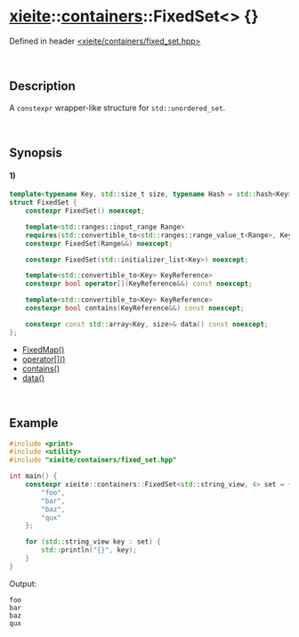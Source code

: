# [xieite](../../xieite.md)\:\:[containers](../../containers.md)\:\:FixedSet\<\> \{\}
Defined in header [<xieite/containers/fixed_set.hpp>](../../../include/xieite/containers/fixed_set.hpp)

&nbsp;

## Description
A `constexpr` wrapper-like structure for `std::unordered_set`.

&nbsp;

## Synopsis
#### 1)
```cpp
template<typename Key, std::size_t size, typename Hash = std::hash<Key>, typename KeyComparator = std::equal_to<Key>, typename Allocator = std::allocator<Key>>
struct FixedSet {
    constexpr FixedSet() noexcept;

    template<std::ranges::input_range Range>
    requires(std::convertible_to<std::ranges::range_value_t<Range>, Key>)
    constexpr FixedSet(Range&&) noexcept;

    constexpr FixedSet(std::initializer_list<Key>) noexcept;

    template<std::convertible_to<Key> KeyReference>
    constexpr bool operator[](KeyReference&&) const noexcept;

    template<std::convertible_to<Key> KeyReference>
    constexpr bool contains(KeyReference&&) const noexcept;

    constexpr const std::array<Key, size>& data() const noexcept;
};
```
- [FixedMap\(\)](./structures/fixed_set/1/operators/constructor.md)
- [operator\[\]\(\)](./structures/fixed_set/1/operators/array_subscript.md)
- [contains\(\)](./structures/fixed_set/1/contains.md)
- [data\(\)](./structures/fixed_set/1/data.md)

&nbsp;

## Example
```cpp
#include <print>
#include <utility>
#include "xieite/containers/fixed_set.hpp"

int main() {
    constexpr xieite::containers::FixedSet<std::string_view, 4> set = {
        "foo",
        "bar",
        "baz",
        "qux"
    };

    for (std::string_view key : set) {
        std::println("{}", key);
    }
}
```
Output:
```
foo
bar
baz
qux
```
